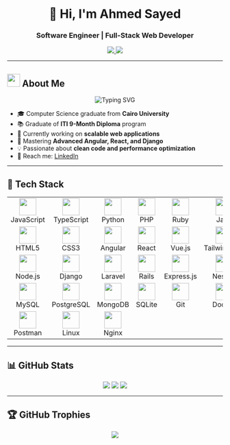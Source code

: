 <div align="center">
  
  <h1>👋 Hi, I'm Ahmed Sayed</h1>
  <h3><strong>Software Engineer | Full-Stack Web Developer</strong></h3>

  <a href="https://www.linkedin.com/in/ahmed-sayed4/">
    <img src="https://img.shields.io/badge/LinkedIn-Connect%20with%20me-blue?style=for-the-badge&logo=linkedin&logoColor=white" />
  </a>
  <a href="https://github.com/Ahmed-Sayed-1">
    <img src="https://img.shields.io/badge/GitHub-Follow%20my%20work-black?style=for-the-badge&logo=github&logoColor=white" />
  </a>

</div>

---

## <img src="https://media.giphy.com/media/WUlplcMpOCEmTGBtBW/giphy.gif" width="30"> About Me

<p align="center">
  <img src="https://readme-typing-svg.demolab.com?font=Fira+Code&pause=1000&color=22D3EE&center=true&vCenter=true&width=435&lines=Full-Stack+Web+Developer;Computer+Science+Graduate;ITI+Diploma+Holder;Open-Source+Enthusiast" alt="Typing SVG" />
</p>

- 🎓 Computer Science graduate from **Cairo University**
- 📚 Graduate of **ITI 9-Month Diploma** program
- 🚀 Currently working on **scalable web applications**
- 🌱 Mastering **Advanced Angular, React, and Django**
- 💡 Passionate about **clean code and performance optimization**
- 📧 Reach me: [LinkedIn](https://www.linkedin.com/in/ahmed-sayed4/)

---

## 🚀 Tech Stack

<table align="center">
  <tr>
    <td align="center"><img src="https://cdn.jsdelivr.net/gh/devicons/devicon/icons/javascript/javascript-original.svg" width="40" /><br>JavaScript</td>
    <td align="center"><img src="https://cdn.jsdelivr.net/gh/devicons/devicon/icons/typescript/typescript-original.svg" width="40" /><br>TypeScript</td>
    <td align="center"><img src="https://cdn.jsdelivr.net/gh/devicons/devicon/icons/python/python-original.svg" width="40" /><br>Python</td>
    <td align="center"><img src="https://cdn.jsdelivr.net/gh/devicons/devicon/icons/php/php-original.svg" width="40" /><br>PHP</td>
    <td align="center"><img src="https://cdn.jsdelivr.net/gh/devicons/devicon/icons/ruby/ruby-original.svg" width="40" /><br>Ruby</td>
    <td align="center"><img src="https://cdn.jsdelivr.net/gh/devicons/devicon/icons/java/java-original.svg" width="40" /><br>Java</td>
    <td align="center"><img src="https://cdn.jsdelivr.net/gh/devicons/devicon/icons/dart/dart-original.svg" width="40" /><br>Dart</td>
  </tr>
  <tr>
    <td align="center"><img src="https://cdn.jsdelivr.net/gh/devicons/devicon/icons/html5/html5-original.svg" width="40" /><br>HTML5</td>
    <td align="center"><img src="https://cdn.jsdelivr.net/gh/devicons/devicon/icons/css3/css3-original.svg" width="40" /><br>CSS3</td>
    <td align="center"><img src="https://cdn.jsdelivr.net/gh/devicons/devicon/icons/angularjs/angularjs-original.svg" width="40" /><br>Angular</td>
    <td align="center"><img src="https://raw.githubusercontent.com/Ahmed-Sayed-1/Ahmed-Sayed-1/main/assets/react-logo.png" width="40" /><br>React</td>
    <td align="center"><img src="https://cdn.jsdelivr.net/gh/devicons/devicon/icons/vuejs/vuejs-original.svg" width="40" /><br>Vue.js</td>
    <td align="center"><img src="https://cdn.jsdelivr.net/gh/devicons/devicon/icons/tailwindcss/tailwindcss-plain.svg" width="40" /><br>TailwindCSS</td>
  </tr>
  <tr>
    <td align="center"><img src="https://cdn.jsdelivr.net/gh/devicons/devicon/icons/nodejs/nodejs-original.svg" width="40" /><br>Node.js</td>
    <td align="center"><img src="https://cdn.jsdelivr.net/gh/devicons/devicon/icons/django/django-plain.svg" width="40" /><br>Django</td>
    <td align="center"><img src="https://cdn.jsdelivr.net/gh/devicons/devicon/icons/laravel/laravel-plain.svg" width="40" /><br>Laravel</td>
    <td align="center"><img src="https://cdn.jsdelivr.net/gh/devicons/devicon/icons/rails/rails-original-wordmark.svg" width="40" /><br>Rails</td>
    <td align="center"><img src="https://cdn.jsdelivr.net/gh/devicons/devicon/icons/express/express-original.svg" width="40" /><br>Express.js</td>
    <td align="center"><img src="https://cdn.jsdelivr.net/gh/devicons/devicon/icons/nestjs/nestjs-plain.svg" width="40" /><br>NestJS</td>
  </tr>
  <tr>
    <td align="center"><img src="https://cdn.jsdelivr.net/gh/devicons/devicon/icons/mysql/mysql-original.svg" width="40" /><br>MySQL</td>
    <td align="center"><img src="https://cdn.jsdelivr.net/gh/devicons/devicon/icons/postgresql/postgresql-original.svg" width="40" /><br>PostgreSQL</td>
    <td align="center"><img src="https://cdn.jsdelivr.net/gh/devicons/devicon/icons/mongodb/mongodb-original.svg" width="40" /><br>MongoDB</td>
    <td align="center"><img src="https://cdn.jsdelivr.net/gh/devicons/devicon/icons/sqlite/sqlite-original.svg" width="40" /><br>SQLite</td>
    <td align="center"><img src="https://cdn.jsdelivr.net/gh/devicons/devicon/icons/git/git-original.svg" width="40" /><br>Git</td>
    <td align="center"><img src="https://cdn.jsdelivr.net/gh/devicons/devicon/icons/docker/docker-original.svg" width="40" /><br>Docker</td>
  </tr>
  <tr>
    <td align="center"><img src="https://cdn.jsdelivr.net/gh/devicons/devicon/icons/postman/postman-original.svg" width="40" /><br>Postman</td>
    <td align="center"><img src="https://cdn.jsdelivr.net/gh/devicons/devicon/icons/linux/linux-original.svg" width="40" /><br>Linux</td>
    <td align="center"><img src="https://cdn.jsdelivr.net/gh/devicons/devicon/icons/nginx/nginx-original.svg" width="40" /><br>Nginx</td>
  </tr>
</table>

---

## 📊 GitHub Stats

<div align="center">
  <img src="https://github-readme-stats.vercel.app/api?username=Ahmed-Sayed-1&show_icons=true&theme=radical&hide_border=true&include_all_commits=true" />
  <img src="https://github-readme-stats.vercel.app/api/top-langs/?username=Ahmed-Sayed-1&layout=compact&theme=radical&hide_border=true" />
  <img src="https://streak-stats.demolab.com?user=Ahmed-Sayed-1&theme=radical&hide_border=true" />
</div>

---

## 🏆 GitHub Trophies

<div align="center">
  <img src="https://github-profile-trophy.vercel.app/?username=Ahmed-Sayed-1&theme=radical&no-frame=true&row=2&column=4" />
</div>
